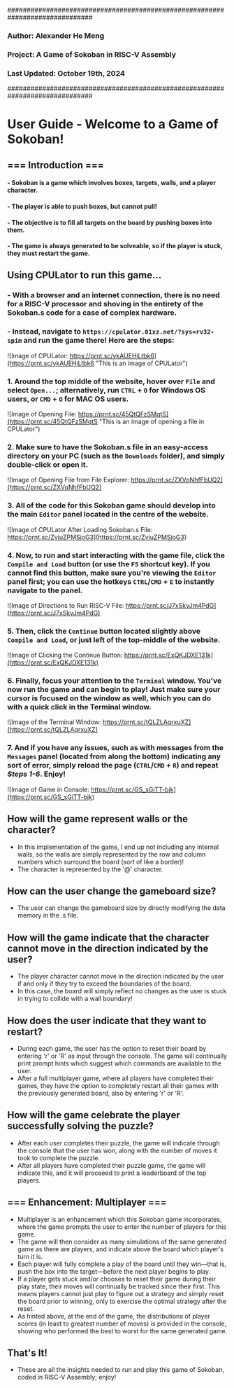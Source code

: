 ##############################################################################
### Author: Alexander He Meng
### Project: A Game of Sokoban in RISC-V Assembly
### Last Updated: October 19th, 2024
##############################################################################

# User Guide - Welcome to a Game of Sokoban!

## === Introduction ===
#### - Sokoban is a game which involves boxes, targets, walls, and a player character.
#### - The player is able to push boxes, but cannot pull!
#### - The objective is to fill all targets on the board by pushing boxes into them.
#### - The game is always generated to be solveable, so if the player is stuck, they must restart the game.

## Using CPULator to run this game...
### - With a browser and an internet connection, there is no need for a RISC-V processor and shoving in the entirety of the Sokoban.s code for a case of complex hardware.
### - Instead, navigate to `https://cpulator.01xz.net/?sys=rv32-spim` and run the game there! Here are the steps:
![Image of CPULator: https://prnt.sc/ykAUEHjLtbk6](https://prnt.sc/ykAUEHjLtbk6 "This is an image of CPULator")
### 1. Around the top middle of the website, hover over `File` and select `Open...`; alternatively, run `CTRL` + `O` for Windows OS users, or `CMD` + `O` for MAC OS users.
![Image of Opening File: https://prnt.sc/45QtQFzSMqtS](https://prnt.sc/45QtQFzSMqtS "This is an image of opening a file in CPULator")
### 2. Make sure to have the Sokoban.s file in an easy-access directory on your PC (such as the `Downloads` folder), and simply double-click or open it.
![Image of Opening File from File Explorer: https://prnt.sc/ZXVqNhfFbUQ2](https://prnt.sc/ZXVqNhfFbUQ2)
### 3. All of the code for this Sokoban game should develop into the main `Editor` panel located in the centre of the website.
![Image of CPULator After Loading Sokoban.s File: https://prnt.sc/ZvjuZPMSjoG3](https://prnt.sc/ZvjuZPMSjoG3)
### 4. Now, to run and start interacting with the game file, click the `Compile and Load` button (or use the `F5` shortcut key). If you cannot find this button, make sure you're viewing the `Editor` panel first; you can use the hotkeys `CTRL`/`CMD` + `E` to instantly navigate to the panel.
![Image of Directions to Run RISC-V File: https://prnt.sc/J7xSkvJm4PdG](https://prnt.sc/J7xSkvJm4PdG)
### 5. Then, click the `Continue` button located slightly above `Compile and Load`, or just left of the top-middle of the website.
![Image of Clicking the Continue Button: https://prnt.sc/ExQKJDXE131k](https://prnt.sc/ExQKJDXE131k)
### 6. Finally, focus your attention to the `Terminal` window. You've now run the game and can begin to play! Just make sure your cursor is focused on the window as well, which you can do with a quick click in the Terminal window.
![Image of the Terminal Window: https://prnt.sc/tQLZLAqrxuXZ](https://prnt.sc/tQLZLAqrxuXZ)
### 7. And if you have any issues, such as with messages from the `Messages` panel (located from along the bottom) indicating any sort of error, simply reload the page (`CTRL`/`CMD` + `R`) and repeat *Steps 1-6*. Enjoy!
![Image of Game in Console: https://prnt.sc/GS_sGiTT-bjk](https://prnt.sc/GS_sGiTT-bjk)

## How will the game represent walls or the character?
- In this implementation of the game, I end up not including any internal walls, so the walls are simply represented by the row and column numbers which surround the board (sort of like a border)!
- The character is represented by the '@' character.

## How can the user change the gameboard size?
- The user can change the gameboard size by directly modifying the data memory in the .s file.

## How will the game indicate that the character cannot move in the direction indicated by the user?
- The player character cannot move in the direction indicated by the user if and only if they try to exceed the boundaries of the board.
- In this case, the board will simply reflect no changes as the user is stuck in trying to collide with a wall boundary!

## How does the user indicate that they want to restart?
- During each game, the user has the option to reset their board by entering 'r' or 'R' as input through the console. The game will continually print prompt hints which suggest which commands are available to the user.
- After a full multiplayer game, where all players have completed their games, they have the option to completely restart all their games with the previously generated board, also by entering 'r' or 'R'.

## How will the game celebrate the player successfully solving the puzzle?
- After each user completes their puzzle, the game will indicate through the console that the user has won, along with the number of moves it took to complete the puzzle.
- After all players have completed their puzzle game, the game will indicate this, and it will proceeed to print a leaderboard of the top players.

## === Enhancement: Multiplayer ===
- Multiplayer is an enhancement which this Sokoban game incorporates, where the game prompts the user to enter the number of players for this game.
- The game will then consider as many simulations of the same generated game as there are players, and indicate above the board which player's turn it is.
- Each player will fully complete a play of the board until they win—that is, push the box into the target—before the next player begins to play.
- If a player gets stuck and/or chooses to reset their game during their play state, their moves will continually be tracked since their first. This means players cannot just play to figure out a strategy and simply reset the board prior to winning, only to exercise the optimal strategy after the reset.
- As hinted above, at the end of the game, the distributions of player scores (in least to greatest number of moves) is provided in the console, showing who performed the best to worst for the same generated game.

## That's It!
- These are all the insights needed to run and play this game of Sokoban, coded in RISC-V Assembly; enjoy!
